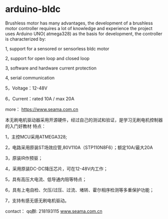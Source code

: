 # arduino-bldc
Brushless motor has many advantages, the development of a brushless motor controller requires a lot of knowledge and experience
the project uses Arduino UNO( atmega328) as the basis for development, the controller is characterized by:

1, support for a sensored or sensorless bldc motor

2, support for open loop and closed loop

3, software and hardware current protection

4, serial communication 

5，Voltage：12-48V

6，Current：rated 10A / max 20A

more：
https://www.seama.com.cn

本无刷电机驱动器采用开源硬件，经过自己的测试和验证，是学习无刷电机控制器的入门好教材
特点：

1，主控MCU采用ATMEGA328;

2，电路采用原装ST场效应管,80V110A（STP110N8F6）；额定10A/最大20A

3，原装IR作预驱；

4，采用原装DC-DC降压芯片，可在12-48V内工作；

5，具有高压大电流、低导通内阻等特点；

6，具有上电自检、欠压/过压、过流、堵转、霍尔相序检测等多重保护功能；

7，支持有感无感无刷电机驱动。

contact：
qq群: 218193115
www.seama.com.cn
